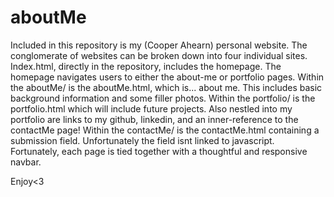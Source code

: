 # aboutMe

Included in this repository is my (Cooper Ahearn) personal website.
The conglomerate of websites can be broken down into four individual sites.
Index.html, directly in the repository, includes the homepage.
The homepage navigates users to either the about-me or portfolio pages.
Within the aboutMe/ is the aboutMe.html, which is... about me.
This includes basic background information and some filler photos.
Within the portfolio/ is the portfolio.html which will include future projects.
Also nestled into my portfolio are links to my github, linkedin,
and an inner-reference to the contactMe page!
Within the contactMe/ is the contactMe.html containing a submission field.
Unfortunately the field isnt linked to javascript.
Fortunately, each page is tied together with a thoughtful and responsive navbar.

Enjoy<3
